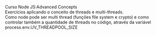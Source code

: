 Curso Node JS:Advanced Concepts<br/>
Exercícios aplicando o conceito de threads e multi-threads.<br/>
Como node pode ser multi thread (funções file system e crypto) e como controlar também a quantidade de threads no código, através da variável process.env.UV_THREADPOOL_SIZE<br/>
